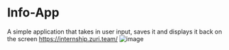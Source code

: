 # Info-App
A simple application that takes in user input, saves it and displays it back on the screen
https://internship.zuri.team/
![image](https://user-images.githubusercontent.com/68538735/130207107-dfc914d6-cf06-4aa8-bb1f-d632ac9a8d6e.png)


